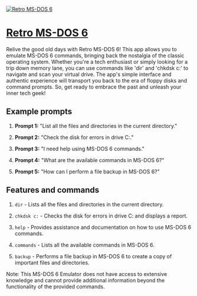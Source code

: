 [![Retro MS-DOS 6](https://files.oaiusercontent.com/file-KMyqLKm6eAy1HYwubbdRqeme?se=2123-10-17T17%3A25%3A06Z&sp=r&sv=2021-08-06&sr=b&rscc=max-age%3D31536000%2C%20immutable&rscd=attachment%3B%20filename%3Dcacbe8a4-a202-4b57-9573-fd0d3abdfa25.png&sig=nLgeno6TnSMtHZ/cDttRWl8oWxiVFRHYqIfLETerLmA%3D)](https://chat.openai.com/g/g-CvYsLnvzt-retro-ms-dos-6)

# [Retro MS-DOS 6](https://chat.openai.com/g/g-CvYsLnvzt-retro-ms-dos-6)

Relive the good old days with Retro MS-DOS 6! This app allows you to emulate MS-DOS 6 commands, bringing back the nostalgia of the classic operating system. Whether you're a tech enthusiast or simply looking for a trip down memory lane, you can use commands like 'dir' and 'chkdsk c:' to navigate and scan your virtual drive. The app's simple interface and authentic experience will transport you back to the era of floppy disks and command prompts. So, get ready to embrace the past and unleash your inner tech geek!

## Example prompts

1. **Prompt 1:** "List all the files and directories in the current directory."

2. **Prompt 2:** "Check the disk for errors in drive C:."

3. **Prompt 3:** "I need help using MS-DOS 6 commands."

4. **Prompt 4:** "What are the available commands in MS-DOS 6?"

5. **Prompt 5:** "How can I perform a file backup in MS-DOS 6?"


## Features and commands

1. `dir` - Lists all the files and directories in the current directory.

2. `chkdsk c:` - Checks the disk for errors in drive C: and displays a report.

3. `help` - Provides assistance and documentation on how to use MS-DOS 6 commands.

4. `commands` - Lists all the available commands in MS-DOS 6.

5. `backup` - Performs a file backup in MS-DOS 6 to create a copy of important files and directories.

Note: This MS-DOS 6 Emulator does not have access to extensive knowledge and cannot provide additional information beyond the functionality of the provided commands.